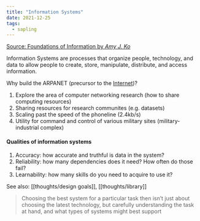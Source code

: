 ```yaml
---
title: "Information Systems"
date: 2021-12-25
tags:
  - sapling
---
```


[Source: Foundations of Information by _Amy J. Ko_](https://faculty.washington.edu/ajko/books/foundations-of-information/#/systems)

Information Systems are processes that organize people, technology, and data to allow people to create, store, manipulate, distribute, and access information.

Why build the ARPANET (precursor to the [Internet](thoughts/Internet.md))?

1. Explore the area of computer networking research (how to share computing resources)
2. Sharing resources for research communites (e.g. datasets)
3. Scaling past the speed of the phoneline (2.4kb/s)
4. Utility for command and control of various military sites (military-industrial complex)

#### Qualities of information systems

1. Accuracy: how accurate and truthful is data in the system?
2. Reliability: how many dependencies does it need? How often do those fail?
3. Learnability: how many skills do you need to acquire to use it?

See also: [[thoughts/design goals]], [[thoughts/library]]

> Choosing the best system for a particular task then isn’t just about choosing the latest technology, but carefully understanding the task at hand, and what types of systems might best support
